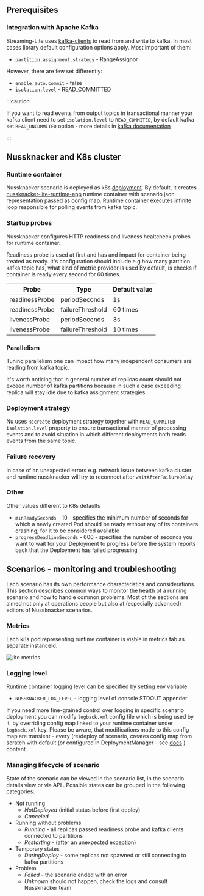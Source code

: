 ## Prerequisites

### Integration with Apache Kafka

Streaming-Lite uses [kafka-clients](https://docs.confluent.io/platform/current/clients/index.html) to read from and write to kafka. In most cases library default configuration options apply. Most important of them:
- `partition.assignment.strategy` - RangeAssignor

However, there are few set differently:
- `enable.auto.commit` - false
- `isolation.level` - READ_COMMITTED

:::caution

If you want to read events from output topics in transactional manner your kafka client need to set `isolation.level` to `READ_COMMITED`, by default kafka set `READ_UNCOMMITED` option - more details in [kafka documentation](https://kafka.apache.org/24/documentation.html)

:::

## Nussknacker and K8s cluster

### Runtime container
Nussknacker scenario is deployed as k8s [deployment](https://kubernetes.io/docs/concepts/workloads/controllers/deployment/). 
By default, it creates [nussknacker-lite-runtime-app](https://hub.docker.com/r/touk/nussknacker-lite-runtime-app) runtime container with scenario json representation passed as config map.
Runtime container executes infinite loop responsible for polling events from kafka topic.

### Startup probes
Nussknacker configures HTTP readiness and liveness healtcheck probes for runtime container.

Readiness probe is used at first and has and impact for container being treated as ready.
It's configuration should include e.g how many partition kafka topic has, what kind of metric provider is used
By default, is checks if container is ready every second for 60 times.


| Probe          | Type             | Default value |
|----------------|------------------|---------------|
| readinessProbe | periodSeconds    | 1s            |
| readinessProbe | failureThreshold | 60 times      |
| livenessProbe  | periodSeconds    | 3s            |
| livenessProbe  | failureThreshold | 10 times      |


### Parallelism
Tuning parallelism one can impact how many independent consumers are reading from kafka topic. 

It's worth noticing that in general number of replicas count should not exceed number of kafka partitions because in such a case exceeding replica will stay idle due to kafka assignment strategies.

### Deployment strategy

Nu uses `Recreate` deployment strategy together with `READ_COMMITED` `isolation.level` property to ensure transactional manner of processing events and to avoid
situation in which different deployments both reads events from the same topic.

### Failure recovery

In case of an unexpected errors e.g. network issue between kafka cluster and runtime nussknacker will try to reconnect after `waitAfterFailureDelay`

### Other
Other values different to K8s defaults
- `minReadySeconds` - 10 - specifies the minimum number of seconds for which a newly created Pod should be ready without any of its containers crashing, for it to be considered available
- `progressDeadlineSeconds` - 600 - specifies the number of seconds you want to wait for your Deployment to progress before the system reports back that the Deployment has failed progressing

## Scenarios - monitoring and troubleshooting

Each scenario has its own performance characteristics and considerations. This section describes common ways to monitor the health of a running scenario and how to handle common problems. Most of the sections are aimed not only at operations people but also at (especially advanced) editors of Nussknacker scenarios.

### Metrics

Each k8s pod representing runtime container is visble in metrics tab as separate instanceId.

![lite metrics](img/lite_metrics.png "lite metrics")

### Logging level 
Runtime container logging level can be specified by setting env variable
- `NUSSKNACKER_LOG_LEVEL` - logging level of console STDOUT appender

If you need more fine-grained control over logging in specific scenario deployment you can modify `logback.xml` config file which is being used by it, by overriding config map linked to your runtime container under `logback.xml` key. 
Please be aware, that modifications made to this config map are transient - every (re)deploy of scenario, creates config map from scratch with default (or configured in DeploymentManager - see [docs](../installation_configuration_guide/DeploymentManagerConfiguration#configuring-runtime-logging) ) content.

### Managing lifecycle of scenario

State of the scenario can be viewed in the scenario list, in the scenario details view or via API . Possible states can be grouped in the following categories:

* Not running
    * _NotDeployed_ (initial status before first deploy)
    * _Canceled_
* Running without problems
    * _Running_ - all replicas passed readiness probe and kafka clients connected to partitions
    * _Restarting_ - (after an unexpected exception)
* Temporary states
    * _DuringDeploy_ - some replicas not spawned or still connecting to kafka partitions
* Problem
    * _Failed_ - the scenario ended with an error
    * _Unknown_ should not happen, check the logs and consult Nussknacker team
